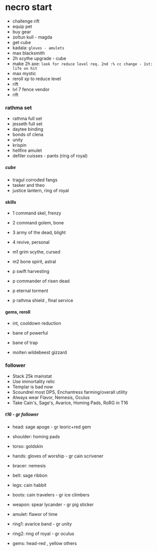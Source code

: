 # necro start

- challenge rift
- equip pet
- buy gear
- zoltun kull - magda
- get cube
- kadala: `gloves - amulets`
- max blacksmith
- 2h scythe upgrade - cube
- make 2h axe: `look for reduce level req. 2nd :% cc change - 1st: life on hit`
- max mystic
- reroll xp to reduce level
- rift
- lvl 7 fence vendor
- rift

### rathma set

- rathma full set
- jesseth full set
- daytee binding
- bonds of clena
- unity
- krispin
- hellfire amulet
- defiler cuisses - pants (ring of royal)

##### cube

- tragul corroded fangs
- tasker and theo
- justice lantern, ring of royal

#### skills

- 1 command skel, frenzy
- 2 command golem, bone
- 3 army of the dead, blight
- 4 revive, personal
- m1 grim scythe, cursed
- m2 bone spirit, astral

- p swift harvesting
- p commander of risen dead
- p eternal torment
- p rathma shield , final service

#### gems, reroll

- int, cooldown reduction

- bane of powerful
- bane of trap
- molten wildebeest gizzard

### follower

- Stack 25k mainstat
- Use immortality relic
- Templar is bad now
- Scoundrel most DPS, Enchantress farming/overall utility
- Always wear Flavor, Nemesis, Oculus
- Take Cain's, Sage's, Avarice, Homing Pads, RoRG in T16

##### t16 - gr follower

- head: sage apoge - gr leoric+red gem
- shoulder: homing pads
- torso: goldskin
- hands: gloves of worship - gr cain scrivener
- bracer: nemesis
- belt: sage ribbon
- legs: cain habbit
- boots: cain travelers - gr ice climbers
- weapon: spear lycander - gr pig sticker
- amulet: flawor of time
- ring1: avarice band - gr unity
- ring2: ring of royal - gr oculus

- gems: head-red , yellow others